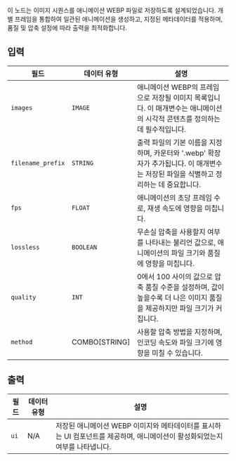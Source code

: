 
이 노드는 이미지 시퀀스를 애니메이션 WEBP 파일로 저장하도록 설계되었습니다. 개별 프레임을 통합하여 일관된 애니메이션을 생성하고, 지정된 메타데이터를 적용하며, 품질 및 압축 설정에 따라 출력을 최적화합니다.

## 입력

| 필드              | 데이터 유형   | 설명                                                                                                                                 |
| ----------------- | ------------- | ------------------------------------------------------------------------------------------------------------------------------------ |
| `images`          | `IMAGE`       | 애니메이션 WEBP의 프레임으로 저장될 이미지 목록입니다. 이 매개변수는 애니메이션의 시각적 콘텐츠를 정의하는 데 필수적입니다.          |
| `filename_prefix` | `STRING`      | 출력 파일의 기본 이름을 지정하며, 카운터와 '.webp' 확장자가 추가됩니다. 이 매개변수는 저장된 파일을 식별하고 정리하는 데 중요합니다. |
| `fps`             | `FLOAT`       | 애니메이션의 초당 프레임 수로, 재생 속도에 영향을 미칩니다.                                                                          |
| `lossless`        | `BOOLEAN`     | 무손실 압축을 사용할지 여부를 나타내는 불리언 값으로, 애니메이션의 파일 크기와 품질에 영향을 미칩니다.                               |
| `quality`         | `INT`         | 0에서 100 사이의 값으로 압축 품질 수준을 설정하며, 값이 높을수록 더 나은 이미지 품질을 제공하지만 파일 크기가 커집니다.              |
| `method`          | COMBO[STRING] | 사용할 압축 방법을 지정하며, 인코딩 속도와 파일 크기에 영향을 미칠 수 있습니다.                                                      |

## 출력

| 필드 | 데이터 유형 | 설명                                                                                                                         |
| ---- | ----------- | ---------------------------------------------------------------------------------------------------------------------------- |
| `ui` | N/A         | 저장된 애니메이션 WEBP 이미지와 메타데이터를 표시하는 UI 컴포넌트를 제공하며, 애니메이션이 활성화되었는지 여부를 나타냅니다. |

